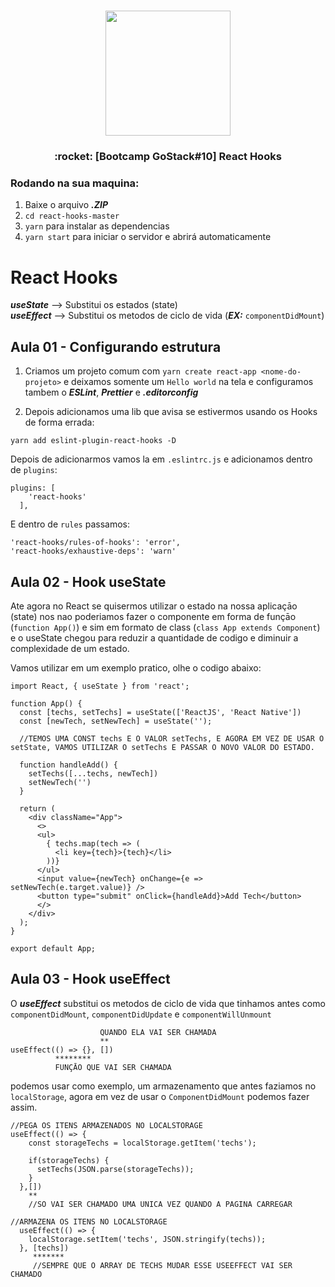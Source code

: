 <h1 align="center">
  <img src="https://camo.githubusercontent.com/8c13dc2618dbd7f76d1d574350b98fdee1335ce5/68747470733a2f2f726f636b6574736561742d63646e2e73332d73612d656173742d312e616d617a6f6e6177732e636f6d2f626f6f7463616d702d6865616465722e706e67" width="200px" />
</h1>

<h3 align="center">
  :rocket: [Bootcamp GoStack#10] React Hooks
</h3>

### Rodando na sua maquina:

1. Baixe o arquivo ***.ZIP***
2. `cd react-hooks-master`
3. `yarn` para instalar as dependencias
4. `yarn start` para iniciar o servidor e abrirá automaticamente

# React Hooks

***useState*** --> Substitui os estados (state) <br>
***useEffect*** --> Substitui os metodos de ciclo de vida (***EX:*** `componentDidMount`) <br>

## Aula 01 - Configurando estrutura

1. Criamos um projeto comum com `yarn create react-app <nome-do-projeto>` e deixamos somente um `Hello world` na tela e configuramos tambem o ***ESLint***, ***Prettier*** e ***.editorconfig***

2. Depois adicionamos uma lib que avisa se estivermos usando os Hooks de forma errada:

`yarn add eslint-plugin-react-hooks -D`

Depois de adicionarmos vamos la em `.eslintrc.js` e adicionamos dentro de `plugins`:

```
plugins: [
    'react-hooks'
  ],
```

E dentro de `rules` passamos:

```
'react-hooks/rules-of-hooks': 'error',
'react-hooks/exhaustive-deps': 'warn'
```

## Aula 02 - Hook useState

Ate agora no React se quisermos utilizar o estado na nossa aplicaçāo (state) nos nao poderiamos fazer o componente em forma de funçāo (`function App()`) e sim em formato de class (`class App extends Component`) e o useState chegou para reduzir a quantidade de codigo e diminuir a complexidade de um estado.

Vamos utilizar em um exemplo pratico, olhe o codigo abaixo:

```
import React, { useState } from 'react';

function App() {
  const [techs, setTechs] = useState(['ReactJS', 'React Native'])
  const [newTech, setNewTech] = useState('');

  //TEMOS UMA CONST techs E O VALOR setTechs, E AGORA EM VEZ DE USAR O setState, VAMOS UTILIZAR O setTechs E PASSAR O NOVO VALOR DO ESTADO.

  function handleAdd() {
    setTechs([...techs, newTech])
    setNewTech('')
  }

  return (
    <div className="App">
      <>
      <ul>
        { techs.map(tech => (
          <li key={tech}>{tech}</li>
        ))}
      </ul>
      <input value={newTech} onChange={e => setNewTech(e.target.value)} />
      <button type="submit" onClick={handleAdd}>Add Tech</button>
      </>
    </div>
  );
}

export default App;
```

## Aula 03 - Hook useEffect

O ***useEffect*** substitui os metodos de ciclo de vida que tinhamos antes como `componentDidMount`, `componentDidUpdate` e `componentWillUnmount`
```
                    QUANDO ELA VAI SER CHAMADA
                    **
useEffect(() => {}, [])
          ********
          FUNÇĀO QUE VAI SER CHAMADA
```
podemos usar como exemplo, um armazenamento que antes faziamos no `localStorage`, agora em vez de usar o `ComponentDidMount` podemos fazer assim.

```
//PEGA OS ITENS ARMAZENADOS NO LOCALSTORAGE
useEffect(() => {
    const storageTechs = localStorage.getItem('techs');

    if(storageTechs) {
      setTechs(JSON.parse(storageTechs));
    }
  },[])
    **
    //SO VAI SER CHAMADO UMA UNICA VEZ QUANDO A PAGINA CARREGAR

//ARMAZENA OS ITENS NO LOCALSTORAGE
  useEffect(() => {
    localStorage.setItem('techs', JSON.stringify(techs));
  }, [techs])
     *******
     //SEMPRE QUE O ARRAY DE TECHS MUDAR ESSE USEEFFECT VAI SER CHAMADO
```

